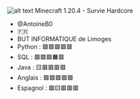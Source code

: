 
![alt text](https://cdn.discordapp.com/attachments/1043586893213876314/1204837336891007046/banner.jpg?ex=65d62f35&is=65c3ba35&hm=bf4dedc201ddf71b2ad16cc330f184b714a70705f70224bfbb267482d60c61ba&)
Minecraft 1.20.4 - Survie Hardcore
- @AntoineB0
- 🇫🇷 
- BUT INFORMATIQUE de Limoges
- Python :    🟩🟩🟩🟩🟥
- SQL :       🟩🟩🟩🟧🟥
- Java :      🟨🟥🟥🟥🟥
- Anglais :   🟩🟩🟩🟩🟩
- Espagnol :  🟩🟨🟥🟥🟥
  


<!---
AntoineB0/AntoineB0 is a ✨ special ✨ repository because its `README.md` (this file) appears on your GitHub profile.
You can click the Preview link to take a look at your changes.![Uploading 2024-02-07_14.04.15.png…]()

--->
